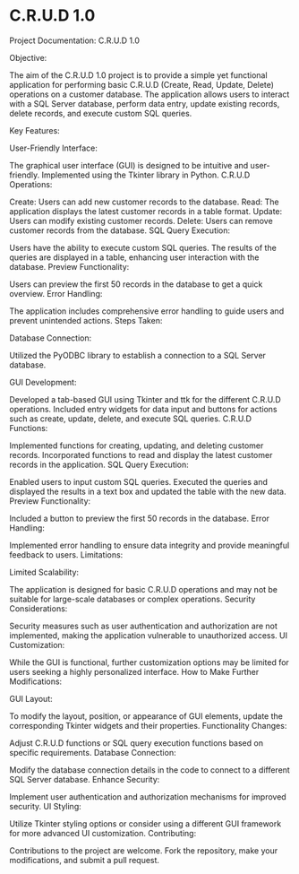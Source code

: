 # C.R.U.D 1.0
Project Documentation: C.R.U.D 1.0

Objective:

The aim of the C.R.U.D 1.0 project is to provide a simple yet functional application for performing basic C.R.U.D (Create, Read, Update, Delete) operations on a customer database. The application allows users to interact with a SQL Server database, perform data entry, update existing records, delete records, and execute custom SQL queries.

Key Features:

User-Friendly Interface:

The graphical user interface (GUI) is designed to be intuitive and user-friendly.
Implemented using the Tkinter library in Python.
C.R.U.D Operations:

Create: Users can add new customer records to the database.
Read: The application displays the latest customer records in a table format.
Update: Users can modify existing customer records.
Delete: Users can remove customer records from the database.
SQL Query Execution:

Users have the ability to execute custom SQL queries.
The results of the queries are displayed in a table, enhancing user interaction with the database.
Preview Functionality:

Users can preview the first 50 records in the database to get a quick overview.
Error Handling:

The application includes comprehensive error handling to guide users and prevent unintended actions.
Steps Taken:

Database Connection:

Utilized the PyODBC library to establish a connection to a SQL Server database. 

GUI Development:

Developed a tab-based GUI using Tkinter and ttk for the different C.R.U.D operations.
Included entry widgets for data input and buttons for actions such as create, update, delete, and execute SQL queries.
C.R.U.D Functions:

Implemented functions for creating, updating, and deleting customer records.
Incorporated functions to read and display the latest customer records in the application.
SQL Query Execution:

Enabled users to input custom SQL queries.
Executed the queries and displayed the results in a text box and updated the table with the new data.
Preview Functionality:

Included a button to preview the first 50 records in the database.
Error Handling:

Implemented error handling to ensure data integrity and provide meaningful feedback to users.
Limitations:

Limited Scalability:

The application is designed for basic C.R.U.D operations and may not be suitable for large-scale databases or complex operations.
Security Considerations:

Security measures such as user authentication and authorization are not implemented, making the application vulnerable to unauthorized access.
UI Customization:

While the GUI is functional, further customization options may be limited for users seeking a highly personalized interface.
How to Make Further Modifications:

GUI Layout:

To modify the layout, position, or appearance of GUI elements, update the corresponding Tkinter widgets and their properties.
Functionality Changes:

Adjust C.R.U.D functions or SQL query execution functions based on specific requirements.
Database Connection:

Modify the database connection details in the code to connect to a different SQL Server database.
Enhance Security:

Implement user authentication and authorization mechanisms for improved security.
UI Styling:

Utilize Tkinter styling options or consider using a different GUI framework for more advanced UI customization.
Contributing:

Contributions to the project are welcome. Fork the repository, make your modifications, and submit a pull request.
